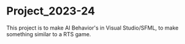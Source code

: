 # Project_2023-24
This project is to make AI Behavior's in Visual Studio/SFML, to make something similar to a RTS game.
